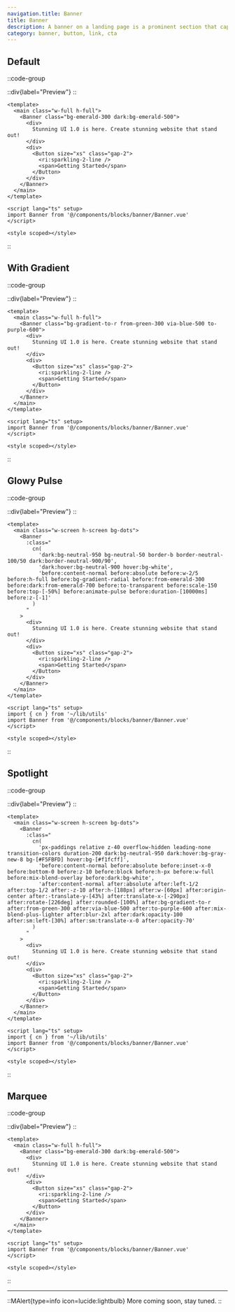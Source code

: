 ```yaml
---
navigation.title: Banner
title: Banner
description: A banner on a landing page is a prominent section that captures attention with key information and a call to action to engage visitors.
category: banner, button, link, cta
---
```


## Default

::code-group

::div{label="Preview"}
<Playground url="/landing/banner" aspect="5/1"></Playground>
::

```vue [Code]
<template>
  <main class="w-full h-full">
    <Banner class="bg-emerald-300 dark:bg-emerald-500">
      <div>
        Stunning UI 1.0 is here. Create stunning website that stand out!
      </div>
      <div>
        <Button size="xs" class="gap-2">
          <ri:sparkling-2-line />
          <span>Getting Started</span>
        </Button>
      </div>
    </Banner>
  </main>
</template>

<script lang="ts" setup>
import Banner from '@/components/blocks/banner/Banner.vue'
</script>

<style scoped></style>
```

::

## With Gradient

::code-group

::div{label="Preview"}
<Playground url="/landing/banner/BannerGradient" aspect="5/1"></Playground>
::

```vue [Code]
<template>
  <main class="w-full h-full">
    <Banner class="bg-gradient-to-r from-green-300 via-blue-500 to-purple-600">
      <div>
        Stunning UI 1.0 is here. Create stunning website that stand out!
      </div>
      <div>
        <Button size="xs" class="gap-2">
          <ri:sparkling-2-line />
          <span>Getting Started</span>
        </Button>
      </div>
    </Banner>
  </main>
</template>

<script lang="ts" setup>
import Banner from '@/components/blocks/banner/Banner.vue'
</script>

<style scoped></style>
```

::

## Glowy Pulse

::code-group

::div{label="Preview"}
<Playground url="/landing/banner/BannerGlowyPulse" aspect="5/1"></Playground>
::

```vue [Code]
<template>
  <main class="w-screen h-screen bg-dots">
    <Banner
      :class="
        cn(
          'dark:bg-neutral-950 bg-neutral-50 border-b border-neutral-100/50 dark:border-neutral-900/90',
          'dark:hover:bg-neutral-900 hover:bg-white',
          'before:content-normal before:absolute before:w-2/5 before:h-full before:bg-gradient-radial before:from-emerald-300 before:dark:from-emerald-700 before:to-transparent before:scale-150 before:top-[-50%] before:animate-pulse before:duration-[10000ms] before:z-[-1]'
        )
      "
    >
      <div>
        Stunning UI 1.0 is here. Create stunning website that stand out!
      </div>
      <div>
        <Button size="xs" class="gap-2">
          <ri:sparkling-2-line />
          <span>Getting Started</span>
        </Button>
      </div>
    </Banner>
  </main>
</template>

<script lang="ts" setup>
import { cn } from '~/lib/utils'
import Banner from '@/components/blocks/banner/Banner.vue'
</script>

<style scoped></style>
```

::

## Spotlight

::code-group

::div{label="Preview"}
<Playground url="/landing/banner/BannerSpotlight" aspect="5/1"></Playground>
::

```vue [Code]
<template>
  <main class="w-screen h-screen bg-dots">
    <Banner
      :class="
        cn(
          'px-paddings relative z-40 overflow-hidden leading-none transition-colors duration-200 dark:bg-neutral-950 dark:hover:bg-gray-new-8 bg-[#F5FBFD] hover:bg-[#f1fcff]',
          'before:content-normal before:absolute before:inset-x-0 before:bottom-0 before:z-10 before:block before:h-px before:w-full before:mix-blend-overlay before:dark:bg-white',
          'after:content-normal after:absolute after:left-1/2 after:top-1/2 after:-z-10 after:h-[188px] after:w-[60px] after:origin-center after:-translate-y-[43%] after:translate-x-[-290px] after:rotate-[226deg] after:rounded-[100%] after:bg-gradient-to-r after:from-green-300 after:via-blue-500 after:to-purple-600 after:mix-blend-plus-lighter after:blur-2xl after:dark:opacity-100 after:sm:left-[30%] after:sm:translate-x-0 after:opacity-70'
        )
      "
    >
      <div>
        Stunning UI 1.0 is here. Create stunning website that stand out!
      </div>
      <div>
        <Button size="xs" class="gap-2">
          <ri:sparkling-2-line />
          <span>Getting Started</span>
        </Button>
      </div>
    </Banner>
  </main>
</template>

<script lang="ts" setup>
import { cn } from '~/lib/utils'
import Banner from '@/components/blocks/banner/Banner.vue'
</script>

<style scoped></style>
```

::

## Marquee

::code-group

::div{label="Preview"}
<Playground url="/landing/banner/BannerMarquee" aspect="5/1"></Playground>
::

```vue [Code]
<template>
  <main class="w-full h-full">
    <Banner class="bg-emerald-300 dark:bg-emerald-500">
      <div>
        Stunning UI 1.0 is here. Create stunning website that stand out!
      </div>
      <div>
        <Button size="xs" class="gap-2">
          <ri:sparkling-2-line />
          <span>Getting Started</span>
        </Button>
      </div>
    </Banner>
  </main>
</template>

<script lang="ts" setup>
import Banner from '@/components/blocks/banner/Banner.vue'
</script>

<style scoped></style>
```

::

---

::MAlert{type=info icon=lucide:lightbulb}
More coming soon, stay tuned.
::
